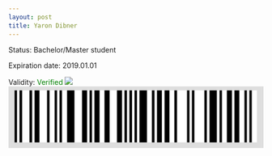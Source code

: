 ```yaml
---
layout: post
title: Yaron Dibner
---
```


Status: Bachelor/Master student

Expiration date: 2019.01.01

Validity: <font color="green"> Verified</font> 
![](/members/img/Yaron_Dibner.png)
![](/members/img/bar.png)

